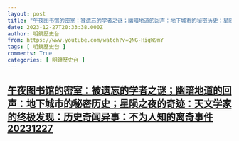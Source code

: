 ```yaml
---
layout: post
title: "午夜图书馆的密室：被遗忘的学者之谜；幽暗地道的回声：地下城市的秘密历史；星陨之夜的奇迹：天文学家的终极发现：历史奇闻异事：不为人知的离奇事件20231227"
date: 2023-12-27T20:33:38.000Z
author: 明鏡歷史台
from: https://www.youtube.com/watch?v=QNG-HigW9mY
tags: [ 明鏡歷史台 ]
comments: True
categories: [ 明鏡歷史台 ]
---
```

<!--1703709218000-->
[午夜图书馆的密室：被遗忘的学者之谜；幽暗地道的回声：地下城市的秘密历史；星陨之夜的奇迹：天文学家的终极发现：历史奇闻异事：不为人知的离奇事件20231227](https://www.youtube.com/watch?v=QNG-HigW9mY)
------

<div>

</div>
